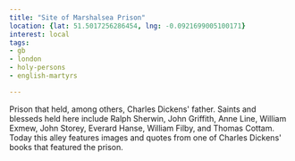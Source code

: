 ```yaml
---
title: "Site of Marshalsea Prison"
location: {lat: 51.5017256286454, lng: -0.0921699005100171}
interest: local
tags:
- gb
- london
- holy-persons
- english-martyrs

---
```



Prison that held, among others, Charles Dickens' father.  Saints and blesseds held here include Ralph Sherwin, John Griffith, Anne Line, William Exmew, John Storey, Everard Hanse, William Filby, and Thomas Cottam.  Today this alley features images and quotes from one of Charles Dickens' books that featured the prison.



